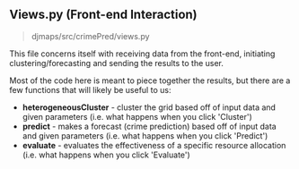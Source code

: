 Views.py (Front-end Interaction)
---
> djmaps/src/crimePred/views.py

This file concerns itself with receiving data from the front-end, initiating clustering/forecasting and sending the results to the user.

Most of the code here is meant to piece together the results, but there are a few functions that will likely be useful to us:
- **heterogeneousCluster** - cluster the grid based off of input data and given parameters (i.e. what happens when you click 'Cluster')
- **predict** - makes a forecast (crime prediction) based off of input data and given parameters (i.e. what happens when you click 'Predict')
- **evaluate** - evaluates the effectiveness of a specific resource allocation (i.e. what happens when you click 'Evaluate')